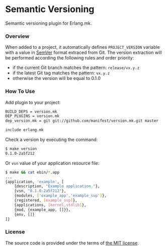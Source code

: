 # Semantic Versioning

Semantic versioning plugin for Erlang.mk.



### Overview

When added to a project, it automatically defines `PROJECT_VERSION` variable
with a value in [SemVer][semver] format extraced from Git. The version extraction will be
performed according the following rules and order priority:
- if the current Git branch matches the pattern: `release/vx.y.z`
- if the latest Git tag matches the pattern: `vx.y.z`
- otherwise the version will be equal to 0.1.0



### How To Use

Add plugin to your project:

```bash
BUILD_DEPS = version.mk
DEP_PLUGINS = version.mk
dep_version.mk = git git://github.com/manifest/version.mk.git master

include erlang.mk
```

Check a version by executing the command:

```bash
$ make version
0.1.0-2a5f212
```

Or `vsn` value of your application resource file:

```bash
$ make && cat ebin/*.app
...
{application, 'example', [
	{description, "Example application."},
	{vsn, "0.1.0-2a5f212"},
	{modules, ['example_app','example_sup']},
	{registered, [example_sup]},
	{applications, [kernel,stdlib]},
	{mod, {example_app, []}},
	{env, []}
]}
```



### License

The source code is provided under the terms of [the MIT license][license].

[license]:http://www.opensource.org/licenses/MIT
[semver]:http://semver.org
